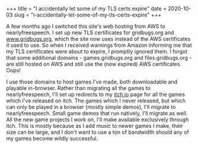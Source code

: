 +++
title = "I accidentally let some of my TLS certs expire"
date = 2020-10-03
slug = "i-accidentally-let-some-of-my-tls-certs-expire"
+++

A few months ago I switched this site's web hosting from AWS to nearlyfreespeech.
I set up new TLS certificates for gridbugs.org and www.gridbugs.org, which the site
now uses instead of the AWS certificates it used to use. So when I received warnings
from Amazon informing me that my TLS certificates were about to expire, I promptly
ignored them. I forgot that some additional domains - games.gridbugs.org and
files.gridbugs.org - are still hosted on AWS and still use the (now expired)
AWS certificates. Oops!

I use those domains to host games I've made, both downloadable and playable in-browser.
Rather than migrating all the games to nearlyfreespeech, I'll set up redirects to
my [itch.io](https://gridbugs.itch.io/) page for all the games which I've released on
itch. The games which I never released, but which can only be played in a browser (mostly simple demos),
I'll migrate to nearlyfreespeech. Small game demos that run natively, I'll migrate as well.
All the new game projects I work on, I'll make available exclusively through itch.
This is mostly because as I add music to newer games I make, their size can be large, and I don't
want to use a ton of bandwidth should any of my games become wildly successful.
